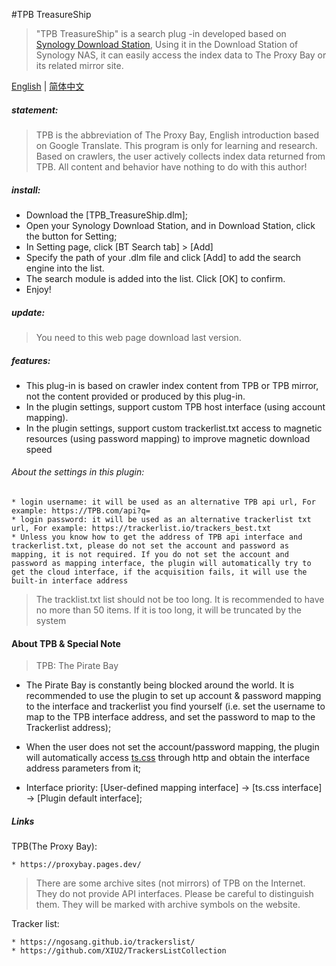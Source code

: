 #TPB TreasureShip

> "TPB TreasureShip" is a search plug -in developed based on [Synology Download Station](https://www.synology.com/en-global/dsm/packages/DownloadStation), Using it in the Download Station of Synology NAS, it can easily access the index data to The Proxy Bay or its related mirror site.


[English](README.en.md) | [简体中文](README.md)

##### statement:

> TPB is the abbreviation of The Proxy Bay, English introduction based on Google Translate. This program is only for learning and research. Based on crawlers, the user actively collects index data returned from TPB. All content and behavior have nothing to do with this author!


##### install:

* Download the [TPB_TreasureShip.dlm];
* Open your Synology Download Station, and in Download Station, click the button for Setting;
* In Setting page, click [BT Search tab] > [Add]
* Specify the path of your .dlm file and click [Add] to add the search engine into the list.
* The search module is added into the list. Click [OK] to confirm. 
* Enjoy!
  
##### update:

> You need to this web page download last version.


##### features:

+ This plug-in is based on crawler index content from TPB or TPB mirror, not the content provided or produced by this plug-in.
+ In the plugin settings, support custom TPB host interface (using account mapping).
+ In the plugin settings, support custom trackerlist.txt access to magnetic resources (using password mapping) to improve magnetic download speed

###### About the settings in this plugin:

    * login username: it will be used as an alternative TPB api url, For example: https://TPB.com/api?q=
    * login password: it will be used as an alternative trackerlist txt url, For example: https://trackerlist.io/trackers_best.txt
    * Unless you know how to get the address of TPB api interface and trackerlist.txt, please do not set the account and password as mapping, it is not required. If you do not set the account and password as mapping interface, the plugin will automatically try to get the cloud interface, if the acquisition fails, it will use the built-in interface address

> The tracklist.txt list should not be too long. It is recommended to have no more than 50 items. If it is too long, it will be truncated by the system


#### About TPB & Special Note

> TPB: The Pirate Bay

* The Pirate Bay is constantly being blocked around the world. It is recommended to use the plugin to set up account & password mapping to the interface and trackerlist you find yourself (i.e. set the username to map to the TPB interface address, and set the password to map to the Trackerlist address);

* When the user does not set the account/password mapping, the plugin will automatically access [ts.css](ts.css) through http and obtain the interface address parameters from it;

* Interface priority: [User-defined mapping interface] -> [ts.css interface] -> [Plugin default interface];


##### Links

TPB(The Proxy Bay):

    * https://proxybay.pages.dev/
 
 > There are some archive sites (not mirrors) of TPB on the Internet. They do not provide API interfaces. Please be careful to distinguish them. They will be marked with archive symbols on the website.
 
Tracker list:

    * https://ngosang.github.io/trackerslist/
    * https://github.com/XIU2/TrackersListCollection